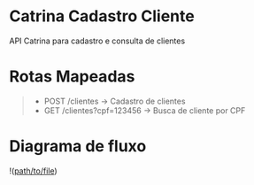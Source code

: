 # Catrina Cadastro Cliente
API Catrina para cadastro e consulta de clientes

# Rotas Mapeadas
> - POST /clientes -> Cadastro de clientes
> - GET /clientes?cpf=123456 -> Busca de cliente por CPF

# Diagrama de fluxo

!([path/to/file](https://github.com/raphael-berto/catrina/blob/9572d8ea40db095a8229592d3d4703a5131d54c8/img/diagrama.png))


